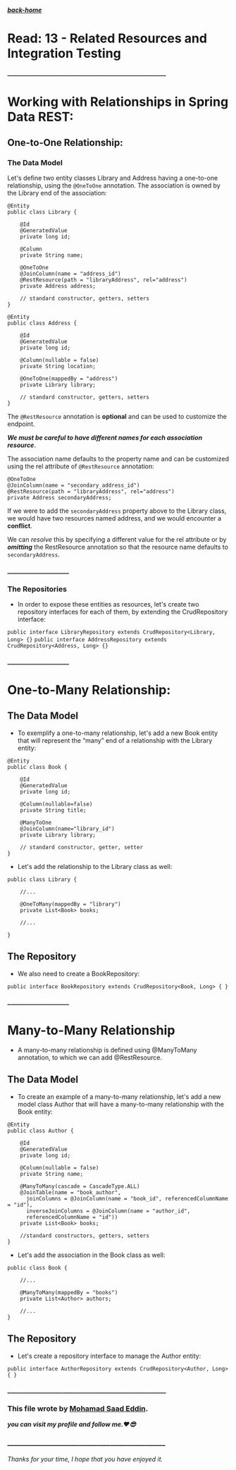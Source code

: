 ##### [back-home](https://mhd22.github.io/all-reading-notes/main-table)

# Read: 13 - Related Resources and Integration Testing

#### ______________________________________________________

# Working with Relationships in Spring Data REST:

## One-to-One Relationship:

### The Data Model

Let's define two entity classes Library and Address having a one-to-one relationship, using the `@OneToOne` annotation. The association is owned by the Library end of the association:

```
@Entity
public class Library {

    @Id
    @GeneratedValue
    private long id;

    @Column
    private String name;

    @OneToOne
    @JoinColumn(name = "address_id")
    @RestResource(path = "libraryAddress", rel="address")
    private Address address;
    
    // standard constructor, getters, setters
}
```

```
@Entity
public class Address {

    @Id
    @GeneratedValue
    private long id;

    @Column(nullable = false)
    private String location;

    @OneToOne(mappedBy = "address")
    private Library library;

    // standard constructor, getters, setters
}
```

The `@RestResource` annotation is **optional** and can be used to customize the endpoint.

***We must be careful to have different names for each association resource***.

The association name defaults to the property name and can be customized using the rel attribute of `@RestResource` annotation:
```
@OneToOne
@JoinColumn(name = "secondary_address_id")
@RestResource(path = "libraryAddress", rel="address")
private Address secondaryAddress;
```

If we were to add the `secondaryAddress` property above to the Library class, we would have two resources named address, and we would encounter a **conflict**.

We can *resolve* this by specifying a different value for the rel attribute or by ***omitting*** the RestResource annotation so that the resource name defaults to `secondaryAddress`.

#### _____________________

### The Repositories

* In order to expose these entities as resources, let's create two repository interfaces for each of them, by extending the CrudRepository interface:

`public interface LibraryRepository extends CrudRepository<Library, Long> {}`
`public interface AddressRepository extends CrudRepository<Address, Long> {}`

#### _____________________

# One-to-Many Relationship:

## The Data Model

* To exemplify a one-to-many relationship, let's add a new Book entity that will represent the “many” end of a relationship with the Library entity:
```
@Entity
public class Book {

    @Id
    @GeneratedValue
    private long id;
    
    @Column(nullable=false)
    private String title;
    
    @ManyToOne
    @JoinColumn(name="library_id")
    private Library library;
    
    // standard constructor, getter, setter
}
```

* Let's add the relationship to the Library class as well:

```
public class Library {
 
    //...
 
    @OneToMany(mappedBy = "library")
    private List<Book> books;
 
    //...
 
}
```

## The Repository

* We also need to create a BookRepository:

`public interface BookRepository extends CrudRepository<Book, Long> { }`

#### _____________________

# Many-to-Many Relationship

* A many-to-many relationship is defined using @ManyToMany annotation, to which we can add @RestResource.

## The Data Model

* To create an example of a many-to-many relationship, let's add a new model class Author that will have a many-to-many relationship with the Book entity:
```
@Entity
public class Author {

    @Id
    @GeneratedValue
    private long id;

    @Column(nullable = false)
    private String name;

    @ManyToMany(cascade = CascadeType.ALL)
    @JoinTable(name = "book_author", 
      joinColumns = @JoinColumn(name = "book_id", referencedColumnName = "id"), 
      inverseJoinColumns = @JoinColumn(name = "author_id", 
      referencedColumnName = "id"))
    private List<Book> books;

    //standard constructors, getters, setters
}
```

* Let's add the association in the Book class as well:

```
public class Book {
 
    //...
 
    @ManyToMany(mappedBy = "books")
    private List<Author> authors;
 
    //...
}
```

## The Repository

* Let's create a repository interface to manage the Author entity:

`public interface AuthorRepository extends CrudRepository<Author, Long> { }`



#### ______________________________________________________

### This file wrote by [Mohamad Saad Eddin](https://github.com/MHD22).
***you can visit my profile and follow me.❤️😎***
### ______________________________________________


###### Thanks for your time, I hope that you have enjoyed it.